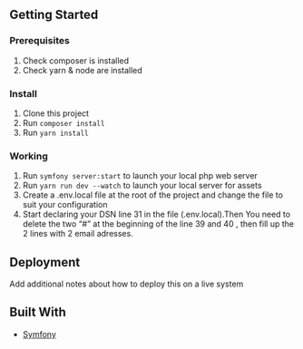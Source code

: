 ## Getting Started

### Prerequisites

1. Check composer is installed
2. Check yarn & node are installed

### Install

1. Clone this project
2. Run `composer install`
3. Run `yarn install`

### Working

1. Run `symfony server:start` to launch your local php web server
2. Run `yarn run dev --watch` to launch your local server for assets
3. Create a .env.local file at the root of the project and change the file to suit your configuration
4. Start declaring your DSN line 31 in the file (.env.local).Then You need to delete the two “#” at the beginning of the line 39 and 40 , then fill up the 2 lines with 2 email adresses.

## Deployment

Add additional notes about how to deploy this on a live system


## Built With

* [Symfony](https://github.com/symfony/symfony)
